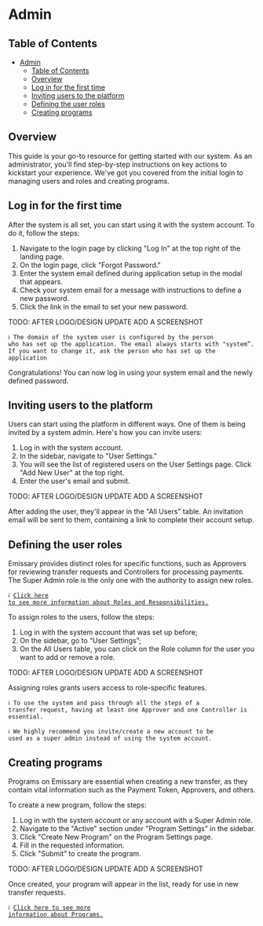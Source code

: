 # Admin

## Table of Contents
- [Admin](#admin)
  - [Table of Contents](#table-of-contents)
  - [Overview](#overview)
  - [Log in for the first time](#log-in-for-the-first-time)
  - [Inviting users to the platform](#inviting-users-to-the-platform)
  - [Defining the user roles](#defining-the-user-roles)
  - [Creating programs](#creating-programs)

## Overview

This guide is your go-to resource for getting started with our system. As an administrator, you'll find step-by-step instructions on key actions to kickstart your experience. We've got you covered from the initial login to managing users and roles and creating programs.

## Log in for the first time

After the system is all set, you can start using it with the system account. To do it, follow the steps:

1. Navigate to the login page by clicking "Log In" at the top right of the landing page.
2. On the login page, click "Forgot Password."
3. Enter the system email defined during application setup in the modal that appears.
4. Check your system email for a message with instructions to define a new password.
5. Click the link in the email to set your new password.

TODO: AFTER LOGO/DESIGN UPDATE ADD A SCREENSHOT

<code>ℹ️ The domain of the system user is configured by the person who has set up the application. The email always starts with "system”. If you want to change it, ask the person who has set up the application</code>


Congratulations! You can now log in using your system email and the newly defined password.

## Inviting users to the platform

Users can start using the platform in different ways. One of them is being invited by a system admin. Here's how you can invite users:

1. Log in with the system account.
2. In the sidebar, navigate to "User Settings."
3. You will see the list of registered users on the User Settings page. Click "Add New User" at the top right.
4. Enter the user's email and submit.

TODO: AFTER LOGO/DESIGN UPDATE ADD A SCREENSHOT

After adding the user, they'll appear in the "All Users" table. An invitation email will be sent to them, containing a link to complete their account setup.

## Defining the user roles

Emissary provides distinct roles for specific functions, such as Approvers for reviewing transfer requests and Controllers for processing payments. The Super Admin role is the only one with the authority to assign new roles.

<code>ℹ️ [Click here to see more information about Roles and Responsibilities.](../guide/roles-and-responsibilities.md)</code>

To assign roles to the users, follow the steps:

1. Log in with the system account that was set up before;
2. On the sidebar, go to “User Settings”;
3. On the All Users table, you can click on the Role column for the user you want to add or remove a role.

TODO: AFTER LOGO/DESIGN UPDATE ADD A SCREENSHOT

Assigning roles grants users access to role-specific features.

<code>ℹ️ To use the system and pass through all the steps of a transfer request, having at least one Approver and one Controller is essential.</code>


<code>ℹ️ We highly recommend you invite/create a new account to be used as a super admin instead of using the system account.</code>


## Creating programs

Programs on Emissary are essential when creating a new transfer, as they contain vital information such as the Payment Token, Approvers, and others.

To create a new program, follow the steps:

1. Log in with the system account or any account with a Super Admin role.
2. Navigate to the "Active" section under "Program Settings" in the sidebar.
3. Click "Create New Program" on the Program Settings page.
4. Fill in the requested information.
5. Click "Submit” to create the program.

TODO: AFTER LOGO/DESIGN UPDATE ADD A SCREENSHOT

Once created, your program will appear in the list, ready for use in new transfer requests.

<code>ℹ️ [Click here to see more information about Programs.](../guide/programs.md)</code>
